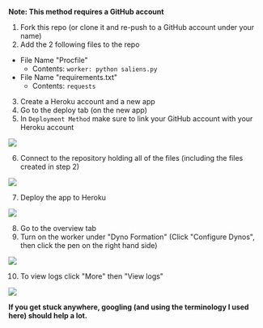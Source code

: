**Note: This method requires a GitHub account**

1. Fork this repo (or clone it and re-push to a GitHub account under your name)
2. Add the 2 following files to the repo
- File Name "Procfile"
    - Contents: `worker: python saliens.py`
- File Name "requirements.txt"
    - Contents: `requests`
3. Create a Heroku account and a new app
4. Go to the deploy tab (on the new app)
5. In `Deployment Method` make sure to link your GitHub account with your Heroku account

![](https://i.imgur.com/a2o02W8.png)

6. Connect to the repository holding all of the files (including the files created in step 2)

![](https://i.imgur.com/AbUnIlO.png)

7. Deploy the app to Heroku 

![](https://i.imgur.com/XwHkm54.png)

8. Go to the overview tab
9. Turn on the worker under "Dyno Formation" (Click "Configure Dynos", then click the pen on the right hand side)

![](https://i.imgur.com/8VNuWnZ.png)

10. To view logs click "More" then "View logs"

![](https://i.imgur.com/FzzEl2e.png)

**If you get stuck anywhere, googling (and using the terminology I used here) should help a lot.**